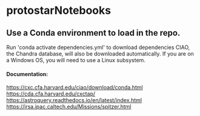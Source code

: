 # protostarNotebooks

## Use a Conda environment to load in the repo.  
Run 'conda activate dependencies.yml' to download dependencies
CIAO, the Chandra database, will also be downloaded automatically. 
If you are on a Windows OS, you will need to use a Linux subsystem.

#### Documentation:
https://cxc.cfa.harvard.edu/ciao/download/conda.html
https://cda.cfa.harvard.edu/cxctap/
https://astroquery.readthedocs.io/en/latest/index.html
https://irsa.ipac.caltech.edu/Missions/spitzer.html
